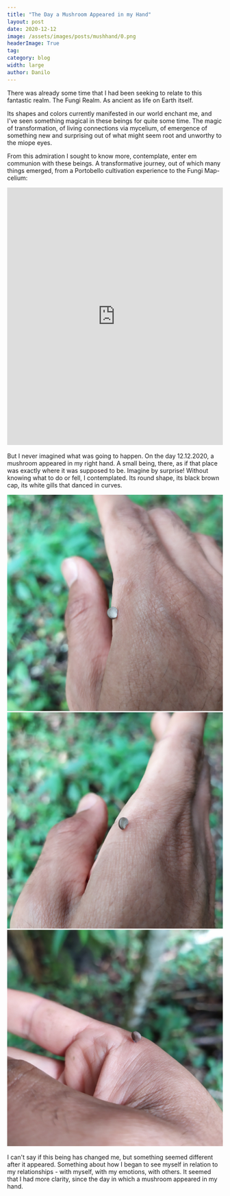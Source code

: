 ```yaml
---
title: "The Day a Mushroom Appeared in my Hand"
layout: post
date: 2020-12-12
image: /assets/images/posts/mushhand/0.png
headerImage: True
tag:
category: blog
width: large
author: Danilo
---
```


There was already some time that I had been seeking to relate to this fantastic realm. The Fungi Realm. As ancient as life on Earth itself.

Its shapes and colors currently manifested in our world enchant me, and I've seen something magical in these beings for quite some time. The magic of transformation, of living connections via mycelium, of emergence of something new and surprising out of what might seem root and unworthy to the miope eyes.

From this admiration I sought to know more, contemplate, enter em communion with these beings. A transformative journey, out of which many things emerged, from a Portobello cultivation experience to the Fungi Map-celium:

<iframe src="https://embed.kumu.io/1a9491fa12b428247d03806efcf32a91" width="100%" height="600" frameborder="0"></iframe>

But I never imagined what was going to happen. On the day 12.12.2020, a mushroom appeared in my right hand. A small being, there, as if that place was exactly where it was supposed to be. Imagine by surprise! Without knowing what to do or fell, I contemplated. Its round shape, its black brown cap, its white gills that danced in curves.

![img](/assets/images/posts/mushhand/2.jpg)
![img](/assets/images/posts/mushhand/3.jpg)
![img](/assets/images/posts/mushhand/4.jpg)

I can't say if this being has changed me, but something seemed different after it appeared. Something about how I began to see myself in relation to my relationships - with myself, with my emotions, with others. It seemed that I had more clarity, since the day in which a mushroom appeared in my hand.
